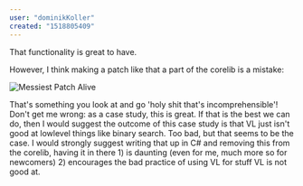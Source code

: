 ```yaml
---
user: "dominikKoller"
created: "1518805409"
---
```


That functionality is great to have.

However, I think making a patch like that a part of the corelib is a mistake:

![Messiest Patch Alive](meeeess.PNG) 

That's something you look at and go 'holy shit that's incomprehensible'! 
Don't get me wrong: as a case study, this is great. If that is the best we can do, then I would suggest the outcome of this case study is that VL just isn't good at lowlevel things like binary search. Too bad, but that seems to be the case. 
I would strongly suggest writing that up in C# and removing this from the corelib, having it in there 1) is daunting (even for me, much more so for newcomers) 2) encourages the bad practice of using VL for stuff VL is not good at.
